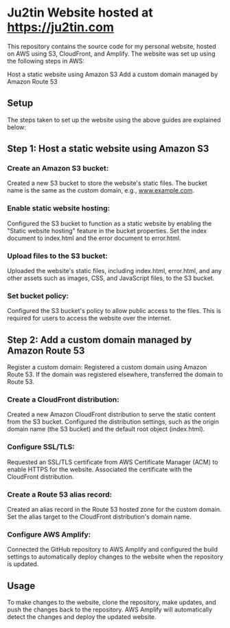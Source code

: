 # Ju2tin Website hosted at https://ju2tin.com
This repository contains the source code for my personal website, hosted on AWS using S3, CloudFront, and Amplify. The website was set up using the following steps in AWS:

Host a static website using Amazon S3
Add a custom domain managed by Amazon Route 53
## Setup
The steps taken to set up the website using the above guides are explained below:

## Step 1: Host a static website using Amazon S3
### Create an Amazon S3 bucket: 
Created a new S3 bucket to store the website's static files. The bucket name is the same as the custom domain, e.g., www.example.com.

### Enable static website hosting: 
Configured the S3 bucket to function as a static website by enabling the "Static website hosting" feature in the bucket properties. Set the index document to index.html and the error document to error.html.

### Upload files to the S3 bucket: 
Uploaded the website's static files, including index.html, error.html, and any other assets such as images, CSS, and JavaScript files, to the S3 bucket.

### Set bucket policy: 
Configured the S3 bucket's policy to allow public access to the files. This is required for users to access the website over the internet.

## Step 2: Add a custom domain managed by Amazon Route 53
Register a custom domain: Registered a custom domain using Amazon Route 53. If the domain was registered elsewhere, transferred the domain to Route 53.

### Create a CloudFront distribution: 
Created a new Amazon CloudFront distribution to serve the static content from the S3 bucket. Configured the distribution settings, such as the origin domain name (the S3 bucket) and the default root object (index.html).

### Configure SSL/TLS: 
Requested an SSL/TLS certificate from AWS Certificate Manager (ACM) to enable HTTPS for the website. Associated the certificate with the CloudFront distribution.

### Create a Route 53 alias record: 
Created an alias record in the Route 53 hosted zone for the custom domain. Set the alias target to the CloudFront distribution's domain name.

### Configure AWS Amplify: 
Connected the GitHub repository to AWS Amplify and configured the build settings to automatically deploy changes to the website when the repository is updated.

## Usage
To make changes to the website, clone the repository, make updates, and push the changes back to the repository. AWS Amplify will automatically detect the changes and deploy the updated website.

